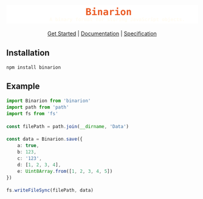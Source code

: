<img src="./Assets/Visuals/Banner.svg"></img>

<p align="center">
  <a href="https://github.com/LmanTW/Binarion/blob/main/Documents/GetStarted.md">Get Started</a> | 
  <a href="https://github.com/LmanTW/Binarion/blob/main/Documents/API.md">Documentation</a> | 
  <a href="https://github.com/LmanTW/Binarion/blob/main/Documents/Specification.md">Specification</a>
</p>

## Installation

```
npm install binarion
```

## Example

```ts
import Binarion from 'binarion'
import path from 'path'
import fs from 'fs'

const filePath = path.join(__dirname, 'Data')

const data = Binarion.save({
    a: true,
    b: 123,
    c: '123',
    d: [1, 2, 3, 4],
    e: Uint8Array.from([1, 2, 3, 4, 5])
})

fs.writeFileSync(filePath, data)
```
